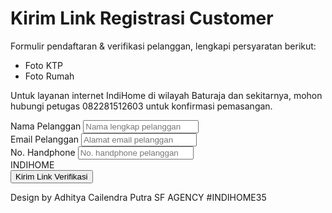 <!DOCTYPE html>
<html lang="id">
<head>
  <meta charset="UTF-8">
  <meta name="viewport" content="width=device-width, initial-scale=1.0">
  <title>Registrasi Pelanggan IndiHome</title>
  <script src="https://cdn.tailwindcss.com"></script>
</head>
<body class="bg-gray-100 flex items-center justify-center min-h-screen">
  <div class="w-full max-w-md bg-white p-6 rounded-lg shadow-md">
    <h1 class="text-center text-xl font-bold mb-4">Kirim Link Registrasi Customer</h1>
    <div class="bg-blue-600 text-white p-4 rounded-lg mb-4">
      <p>Formulir pendaftaran & verifikasi pelanggan, lengkapi persyaratan berikut:</p>
      <ul class="list-disc list-inside">
        <li>Foto KTP</li>
        <li>Foto Rumah</li>
      </ul>
      <p class="mt-2">
        Untuk layanan internet IndiHome di wilayah Baturaja dan sekitarnya, mohon hubungi petugas 
        <span class="font-bold">082281512603</span> untuk konfirmasi pemasangan.
      </p>
    </div>
    <form id="whatsappForm">
      <div class="mb-4">
        <label class="block text-gray-700 mb-2" for="nama">Nama Pelanggan</label>
        <input class="w-full px-3 py-2 border border-gray-300 rounded-lg" type="text" id="nama" placeholder="Nama lengkap pelanggan" required>
      </div>
      <div class="mb-4">
        <label class="block text-gray-700 mb-2" for="email">Email Pelanggan</label>
        <input class="w-full px-3 py-2 border border-gray-300 rounded-lg" type="email" id="email" placeholder="Alamat email pelanggan" required>
      </div>
      <div class="mb-4">
        <label class="block text-gray-700 mb-2" for="phone">No. Handphone</label>
        <input class="w-full px-3 py-2 border border-gray-300 rounded-lg" type="text" id="phone" placeholder="No. handphone pelanggan" required>
      </div>
      <div class="text-center text-red-600 font-bold mb-4">INDIHOME</div>
      <button type="button" onclick="sendToWhatsApp()" class="w-full bg-green-600 text-white py-2 rounded-lg hover:bg-green-700">
        Kirim Link Verifikasi
      </button>
    </form>
    <p class="text-center text-gray-500 text-sm mt-4">
      Design by Adhitya Cailendra Putra SF AGENCY #INDIHOME35
    </p>
  </div>

  <script>
    function sendToWhatsApp() {
      var nama = document.getElementById("nama").value;
      var email = document.getElementById("email").value;
      var phone = document.getElementById("phone").value;
      
      if (nama === "" || email === "" || phone === "") {
        alert("Harap isi semua data sebelum mengirim.");
        return;
      }

      var message = "Halo, saya ingin mendaftar IndiHome.\n\n" +
                    "Nama: " + nama + "\n" +
                    "Email: " + email + "\n" +
                    "No. Handphone: " + phone + "\n\n" +
                    "Mohon informasi lebih lanjut. Terima kasih!";

      var whatsappUrl = "https://api.whatsapp.com/send?phone=6282281512603&text=" + encodeURIComponent(message);
      window.open(whatsappUrl, "_blank");
    }
  </script>
</body>
</html>